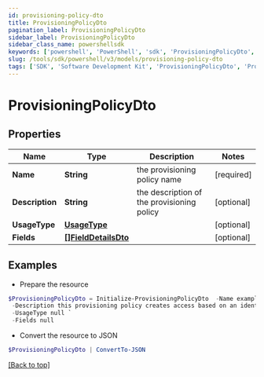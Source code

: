 ```yaml
---
id: provisioning-policy-dto
title: ProvisioningPolicyDto
pagination_label: ProvisioningPolicyDto
sidebar_label: ProvisioningPolicyDto
sidebar_class_name: powershellsdk
keywords: ['powershell', 'PowerShell', 'sdk', 'ProvisioningPolicyDto', 'ProvisioningPolicyDto'] 
slug: /tools/sdk/powershell/v3/models/provisioning-policy-dto
tags: ['SDK', 'Software Development Kit', 'ProvisioningPolicyDto', 'ProvisioningPolicyDto']
---
```



# ProvisioningPolicyDto

## Properties

Name | Type | Description | Notes
------------ | ------------- | ------------- | -------------
**Name** | **String** | the provisioning policy name | [required]
**Description** | **String** | the description of the provisioning policy | [optional] 
**UsageType** | [**UsageType**](usage-type) |  | [optional] 
**Fields** | [**[]FieldDetailsDto**](field-details-dto) |  | [optional] 

## Examples

- Prepare the resource
```powershell
$ProvisioningPolicyDto = Initialize-ProvisioningPolicyDto  -Name example provisioning policy for inactive identities `
 -Description this provisioning policy creates access based on an identity going inactive `
 -UsageType null `
 -Fields null
```

- Convert the resource to JSON
```powershell
$ProvisioningPolicyDto | ConvertTo-JSON
```


[[Back to top]](#) 

